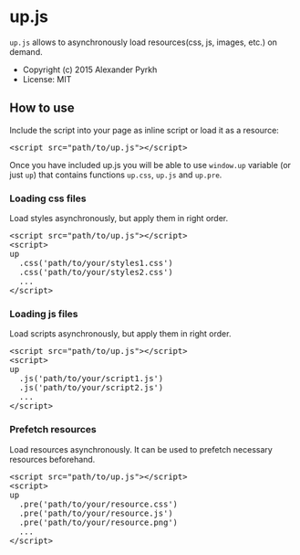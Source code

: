 # up.js

`up.js` allows to asynchronously load resources(css, js, images, etc.) on demand.

* Copyright (c) 2015 Alexander Pyrkh
* License: MIT

## How to use

Include the script into your page as inline script or load it as a resource:
<pre lang="html">
&lt;script src="path/to/up.js"&gt;&lt;/script&gt;
</pre>

Once you have included up.js you will be able to use `window.up` variable (or just `up`) that contains functions `up.css`, `up.js` and `up.pre`.

### Loading css files

Load styles asynchronously, but apply them in right order.

<pre lang="html">
&lt;script src="path/to/up.js"&gt;&lt;/script&gt;
&lt;script&gt;
up
  .css('path/to/your/styles1.css')
  .css('path/to/your/styles2.css')
  ...
&lt;/script&gt;
</pre>

### Loading js files

Load scripts asynchronously, but apply them in right order.

<pre lang="html">
&lt;script src="path/to/up.js"&gt;&lt;/script&gt;
&lt;script&gt;
up
  .js('path/to/your/script1.js')
  .js('path/to/your/script2.js')
  ...
&lt;/script&gt;
</pre>

### Prefetch resources

Load resources asynchronously. 
It can be used to prefetch necessary resources beforehand.

<pre lang="html">
&lt;script src="path/to/up.js"&gt;&lt;/script&gt;
&lt;script&gt;
up
  .pre('path/to/your/resource.css')
  .pre('path/to/your/resource.js')
  .pre('path/to/your/resource.png')
  ...
&lt;/script&gt;
</pre>
